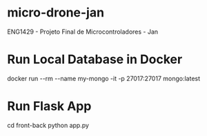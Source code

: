 # micro-drone-jan
ENG1429 - Projeto Final de Microcontroladores - Jan

# Run Local Database in Docker
docker run --rm --name my-mongo -it -p 27017:27017 mongo:latest

# Run Flask App
cd front-back
python app.py

